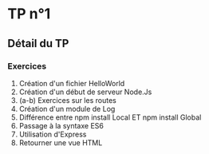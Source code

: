 # TP n°1
## Détail du TP
### Exercices
1. Création d'un fichier HelloWorld 
2. Création d'un début de serveur Node.Js
3. (a-b) Exercices sur les routes
4. Création d'un module de Log
5. Différence entre npm install Local ET npm install Global
6. Passage à la syntaxe ES6
7. Utilisation d'Express
8. Retourner une vue HTML
